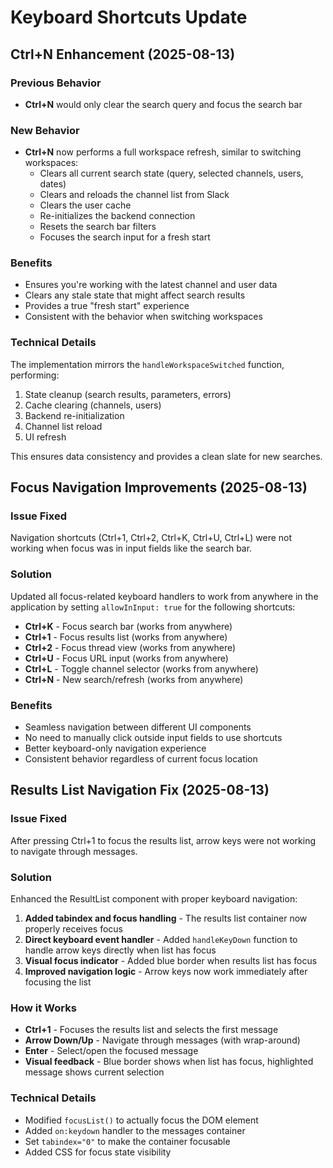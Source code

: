 # Keyboard Shortcuts Update

## Ctrl+N Enhancement (2025-08-13)

### Previous Behavior
- **Ctrl+N** would only clear the search query and focus the search bar

### New Behavior  
- **Ctrl+N** now performs a full workspace refresh, similar to switching workspaces:
  - Clears all current search state (query, selected channels, users, dates)
  - Clears and reloads the channel list from Slack
  - Clears the user cache
  - Re-initializes the backend connection
  - Resets the search bar filters
  - Focuses the search input for a fresh start

### Benefits
- Ensures you're working with the latest channel and user data
- Clears any stale state that might affect search results
- Provides a true "fresh start" experience
- Consistent with the behavior when switching workspaces

### Technical Details
The implementation mirrors the `handleWorkspaceSwitched` function, performing:
1. State cleanup (search results, parameters, errors)
2. Cache clearing (channels, users)
3. Backend re-initialization
4. Channel list reload
5. UI refresh

This ensures data consistency and provides a clean slate for new searches.

## Focus Navigation Improvements (2025-08-13)

### Issue Fixed
Navigation shortcuts (Ctrl+1, Ctrl+2, Ctrl+K, Ctrl+U, Ctrl+L) were not working when focus was in input fields like the search bar.

### Solution
Updated all focus-related keyboard handlers to work from anywhere in the application by setting `allowInInput: true` for the following shortcuts:

- **Ctrl+K** - Focus search bar (works from anywhere)
- **Ctrl+1** - Focus results list (works from anywhere)
- **Ctrl+2** - Focus thread view (works from anywhere)
- **Ctrl+U** - Focus URL input (works from anywhere)
- **Ctrl+L** - Toggle channel selector (works from anywhere)
- **Ctrl+N** - New search/refresh (works from anywhere)

### Benefits
- Seamless navigation between different UI components
- No need to manually click outside input fields to use shortcuts
- Better keyboard-only navigation experience
- Consistent behavior regardless of current focus location

## Results List Navigation Fix (2025-08-13)

### Issue Fixed
After pressing Ctrl+1 to focus the results list, arrow keys were not working to navigate through messages.

### Solution
Enhanced the ResultList component with proper keyboard navigation:

1. **Added tabindex and focus handling** - The results list container now properly receives focus
2. **Direct keyboard event handler** - Added `handleKeyDown` function to handle arrow keys directly when list has focus
3. **Visual focus indicator** - Added blue border when results list has focus
4. **Improved navigation logic** - Arrow keys now work immediately after focusing the list

### How it Works
- **Ctrl+1** - Focuses the results list and selects the first message
- **Arrow Down/Up** - Navigate through messages (with wrap-around)
- **Enter** - Select/open the focused message
- **Visual feedback** - Blue border shows when list has focus, highlighted message shows current selection

### Technical Details
- Modified `focusList()` to actually focus the DOM element
- Added `on:keydown` handler to the messages container
- Set `tabindex="0"` to make the container focusable
- Added CSS for focus state visibility